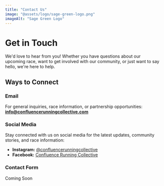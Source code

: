 ```yaml
---
title: "Contact Us"
image: "@assets/logo/sage-green-logo.png"
imageAlt: "Sage Green Logo"
---
```


# Get in Touch

We'd love to hear from you! Whether you have questions about our upcoming race, want to get involved with our community, or just want to say hello, we're here to help.

## Ways to Connect

### Email
For general inquiries, race information, or partnership opportunities:
**info@confluencerunningcollective.com**

### Social Media
Stay connected with us on social media for the latest updates, community stories, and race information:

- **Instagram:** [@confluencerunningcollective](https://www.instagram.com/confluencerunningcollective)
- **Facebook:** [Confluence Running Collective](https://www.facebook.com/profile.php?id=61577578087954)


### **Contact Form**

Coming Soon